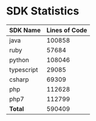 # SDK Statistics

| SDK Name | Lines of Code |
| -------- | ------------- |
| java | 100858 |
| ruby | 57684 |
| python | 108046 |
| typescript | 29085 |
| csharp | 69309 |
| php | 112628 |
| php7 | 112799 |
| **Total** | 590409 |
